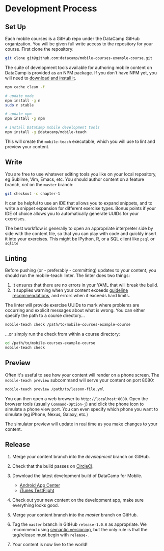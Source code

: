 # Development Process

## Set Up

Each mobile courses is a GitHub repo under the DataCamp GitHub organization. You
will be given full write access to the repository for your course. First clone
the repository:

```sh
git clone git@github.com:datacamp/mobile-courses-example-course.git
```

The suite of development tools available for authoring mobile content on
DataCamp is provided as an NPM package. If you don't have NPM yet, you will need
to [download and install it](https://www.npmjs.com/get-npm).

```sh
npm cache clean -f

# update node
npm install -g n
sudo n stable

# update npm
npm install -g npm

# install DataCamp mobile development tools
npm install -g @datacamp/mobile-teach
```

This will create the `mobile-teach` executable, which you will use to lint and
preview your content.

## Write

You are free to use whatever editing tools you like on your local repository, eg
Sublime, Vim, Emacs, etc. You should author content on a feature branch, *not*
on the `master` branch:

```sh
git checkout -c chapter-1
```

It can be helpful to use an IDE that allows you to expand snippets, and to write
a snippet expansion for different exercise types. Bonus points if your IDE of
choice allows you to automatically generate UUIDs for your exercises.

The best workflow is generally to open an appropriate interpreter side by side
with the content file, so that you can play with code and quickly insert it into
your exercises. This might be IPython, R, or a SQL client like `psql` or `sqlite`

## Linting

Before pushing (or - preferably - committing) updates to your content, you
should run the mobile-teach linter. The linter does two things:

1. It ensures that there are no errors in your YAML that will break the build.
2. It supplies warning when your content exceeds [guideline
recommendations](guidelines.md), and errors when it exceeds hard limits.

The linter will provide exercise UUIDs to mark where problems are occurring and
explicit messages about what is wrong. You can either specify the path to a
course directory...

```sh
mobile-teach check /path/to/mobile-courses-example-course
```

...or simply run the check from within a course directory:

```sh
cd /path/to/mobile-courses-example-course
mobile-teach check
```

## Preview

Often it's useful to see how your content will render on a phone screen. The
`mobile-teach preview` subcommand will serve your content on port 8080:

```sh
mobile-teach preview /path/to/lesson-file.yml
```

You can then open a web browser to `http://localhost:8080`. Open the browser tools
(usually `Command-Option-j`) and click the phone icon to simulate a phone view
port. You can even specify which phone you want to simulate (eg iPhone, Nexus,
Galaxy, etc.)

The simulator preview will update in real time as you make changes to your
content.

## Release

1. Merge your content branch into the *development* branch on GitHub.

2. Check that the build passes on [CircleCI](https://circleci.com/gh/datacamp/workflows).

3. Download the latest development build of DataCamp for Mobile.

   * [Android App
     Center](https://appcenter.ms/users/mobileDCamp/apps/DataCamp-Android/distribute/distribution-groups/Collaborators/releases)
   * [iTunes TestFlight](https://itunesconnect.apple.com/WebObjects/iTunesConnect.woa/ra/ng/app/1321970315/testflight?section=iosbuilds)

4. Check out your new content on the development app, make sure everything looks
   good.

5. Merge your content branch into the *master* branch on GitHub.

7. Tag the `master` branch in GitHub `release-1.0.0` as appropriate. We
   recommend using [semantic versioning](https://semver.org/), but the only rule
   is that the tag/release must begin with `release-`.

8. Your content is now live to the world!
